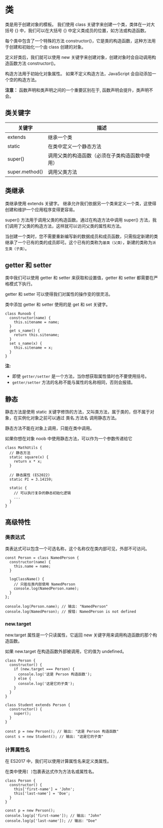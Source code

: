 # 类
类是用于创建对象的模板。
我们使用 class 关键字来创建一个类，类体在一对大括号 {} 中，我们可以在大括号 {} 中定义类成员的位置，如方法或构造函数。

每个类中包含了一个特殊的方法 constructor()，它是类的构造函数，这种方法用于创建和初始化一个由 class 创建的对象。

定义好类后，我们就可以使用 new 关键字来创建对象，创建对象时会自动调用构造函数方法 constructor()。

构造方法用于初始化对象属性。
如果不定义构造方法，JavaScript 会自动添加一个空的构造方法。

**注意：** 函数声明和类声明之间的一个重要区别在于, 函数声明会提升，类声明不会。
## 类关键字

关键字|	描述
---|---
extends|	继承一个类
static|	在类中定义一个静态方法
super()|	调用父类的构造函数（必须在子类构造函数中使用）
super.method()|	调用父类方法
## 类继承

类继承使用 extends 关键字。
继承允许我们依据另一个类来定义一个类，这使得创建和维护一个应用程序变得更容易。

super() 方法用于调用父类的构造函数。通过在构造方法中调用 super() 方法，我们调用了父类的构造方法，这样就可以访问父类的属性和方法。

当创建一个类时，您不需要重新编写新的数据成员和成员函数，只需指定新建的类继承了一个已有的类的成员即可。这个已有的类称为`基类（父类）`，新建的类称为`派生类（子类）`。

## getter 和 setter
类中我们可以使用 getter 和 setter 来获取和设置值，getter 和 setter 都需要在严格模式下执行。

getter 和 setter 可以使得我们对属性的操作变的很灵活。

类中添加 getter 和 setter 使用的是 get 和 set 关键字。

```
class Runoob {
  constructor(name) {
    this.sitename = name;
  }
  get s_name() {
    return this.sitename;
  }
  set s_name(x) {
    this.sitename = x;
  }
}
```

**注:**  
* 即使 `getter/setter` 是一个方法，当你想获取属性值时也不要使用括号。  
* `getter/setter` 方法的名称不能与属性的名称相同，否则会报错。  

## 静态
静态方法是使用 static 关键字修饰的方法，又叫类方法，属于类的，但不属于对象，在实例化对象之前可以通过 类名.方法名 调用静态方法。

静态方法不能在对象上调用，只能在类中调用。

如果你想在对象 noob 中使用静态方法，可以作为一个参数传递给它

```
class MathUtils {
  // 静态方法
  static square(x) {
    return x * x;
  }

  // 静态属性 (ES2022)
  static PI = 3.14159;

  static {
    // 可以执行复杂的静态初始化逻辑
    ...
  }
}
```


## 高级特性

### 类表达式
类表达式可以包含一个可选名称，这个名称仅在类内部可见，外部不可访问。
```
const Person = class NamedPerson {
  constructor(name) {
    this.name = name;
  }
  
  logClassName() {
    // 只能在类内部使用 NamedPerson
    console.log(NamedPerson.name); 
  }
};

console.log(Person.name); // 输出: "NamedPerson"
console.log(NamedPerson); // 报错: NamedPerson is not defined
```

### new.target
new.target 属性是一个只读属性，它返回 new 关键字用来调用构造函数的那个构造函数。

如果 new.target 在构造函数外部被调用，它的值为 undefined。

```
class Person {
  constructor() {
    if (new.target === Person) {
      console.log('这是 Person 构造函数');
    } else {
      console.log('这是它的子类');
    }
  }
}

class Student extends Person {
  constructor() {
    super();
  }
}

const p = new Person(); // 输出: "这是 Person 构造函数"
const s = new Student(); // 输出: "这是它的子类"
```

### 计算属性名

在 ES2017 中，我们可以使用计算属性名来定义类属性。

在类中使用` [ ] `包裹表达式作为方法名或属性名。

```
class Person {
  constructor() {
    this['first-name'] = 'John';
    this['last-name'] = 'Doe';
  }
}

const p = new Person();
console.log(p['first-name']); // 输出: "John"
console.log(p['last-name']); // 输出: "Doe"
```

